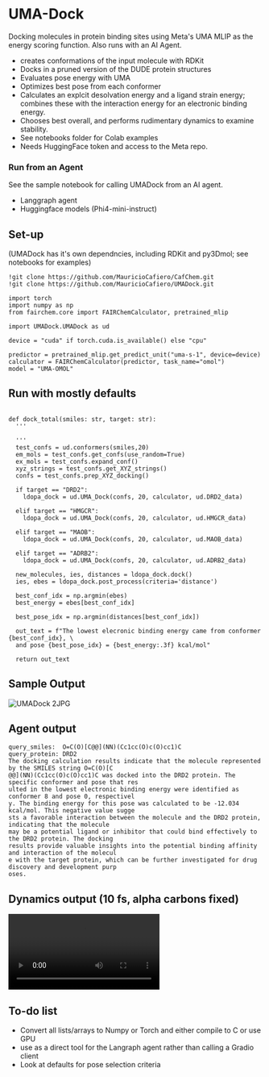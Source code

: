 # UMA-Dock
Docking molecules in protein binding sites using Meta's UMA MLIP as the energy scoring function. Also runs with an AI Agent.
- creates conformations of the input molecule with RDKit
- Docks in a pruned version of the DUDE protein structures
-  Evaluates pose energy with UMA
-  Optimizes best pose from each conformer
-  Calculates an explcit desolvation energy and a ligand strain energy; combines these with the interaction energy for an electronic binding energy.
-  Chooses best overall, and performs rudimentary dynamics to examine stability.
-  See notebooks folder for Colab examples
-  Needs HuggingFace token and access to the Meta repo.

### Run from an Agent
See the sample notebook for calling UMADock from an AI agent. 
- Langgraph agent
- Huggingface models (Phi4-mini-instruct)

## Set-up  
(UMADock has it's own dependncies, including RDKit and py3Dmol; see notebooks for examples)

```
!git clone https://github.com/MauricioCafiero/CafChem.git
!git clone https://github.com/MauricioCafiero/UMADock.git

import torch
import numpy as np
from fairchem.core import FAIRChemCalculator, pretrained_mlip

import UMADock.UMADock as ud

device = "cuda" if torch.cuda.is_available() else "cpu"

predictor = pretrained_mlip.get_predict_unit("uma-s-1", device=device)
calculator = FAIRChemCalculator(predictor, task_name="omol")
model = "UMA-OMOL"

```

## Run with mostly defaults
```

def dock_total(smiles: str, target: str):
  '''
    
  '''
  test_confs = ud.conformers(smiles,20)
  em_mols = test_confs.get_confs(use_random=True)
  ex_mols = test_confs.expand_conf()
  xyz_strings = test_confs.get_XYZ_strings()
  confs = test_confs.prep_XYZ_docking()

  if target == "DRD2":
    ldopa_dock = ud.UMA_Dock(confs, 20, calculator, ud.DRD2_data)
  
  elif target == "HMGCR":
    ldopa_dock = ud.UMA_Dock(confs, 20, calculator, ud.HMGCR_data)
  
  elif target == "MAOB":
    ldopa_dock = ud.UMA_Dock(confs, 20, calculator, ud.MAOB_data)
  
  elif target == "ADRB2":
    ldopa_dock = ud.UMA_Dock(confs, 20, calculator, ud.ADRB2_data)

  new_molecules, ies, distances = ldopa_dock.dock()
  ies, ebes = ldopa_dock.post_process(criteria='distance')

  best_conf_idx = np.argmin(ebes)
  best_energy = ebes[best_conf_idx]

  best_pose_idx = np.argmin(distances[best_conf_idx])

  out_text = f"The lowest elecronic binding energy came from conformer {best_conf_idx}, \
  and pose {best_pose_idx} = {best_energy:.3f} kcal/mol"

  return out_text
```

## Sample Output
![UMADock 2JPG](https://github.com/user-attachments/assets/2fc5e47e-ab8a-4fa3-b67c-a31ee0a175d1)

## Agent output
```
query_smiles:  O=C(O)[C@@](NN)(Cc1cc(O)c(O)cc1)C
query_protein: DRD2
The docking calculation results indicate that the molecule represented by the SMILES string O=C(O)[C
@@](NN)(Cc1cc(O)c(O)cc1)C was docked into the DRD2 protein. The specific conformer and pose that res
ulted in the lowest electronic binding energy were identified as conformer 8 and pose 0, respectivel
y. The binding energy for this pose was calculated to be -12.034 kcal/mol. This negative value sugge
sts a favorable interaction between the molecule and the DRD2 protein, indicating that the molecule 
may be a potential ligand or inhibitor that could bind effectively to the DRD2 protein. The docking 
results provide valuable insights into the potential binding affinity and interaction of the molecul
e with the target protein, which can be further investigated for drug discovery and development purp
oses.
```
## Dynamics output (10 fs, alpha carbons fixed)
![Watch the video here!](https://github.com/MauricioCafiero/UMADock/blob/main/video/DRD2_Carbidopa_dynamics_10fs.mp4)


## To-do list
- Convert all lists/arrays to Numpy or Torch and either compile to C or use GPU
- use as a direct tool for the Langraph agent rather than calling a Gradio client
- Look at defaults for pose selection criteria

